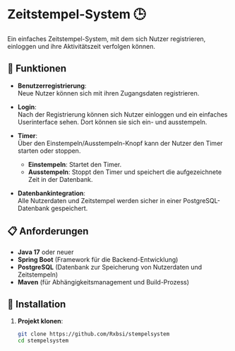# Zeitstempel-System 🕒

Ein einfaches Zeitstempel-System, mit dem sich Nutzer registrieren, einloggen und ihre Aktivitätszeit verfolgen können.

## 📖 Funktionen

- **Benutzerregistrierung**:  
  Neue Nutzer können sich mit ihren Zugangsdaten registrieren.

- **Login**:  
  Nach der Registrierung können sich Nutzer einloggen und ein einfaches Userinterface sehen. Dort können sie sich ein- und ausstempeln.

- **Timer**:  
  Über den Einstempeln/Ausstempeln-Knopf kann der Nutzer den Timer starten oder stoppen.
    - **Einstempeln**: Startet den Timer.
    - **Ausstempeln**: Stoppt den Timer und speichert die aufgezeichnete Zeit in der Datenbank.

- **Datenbankintegration**:  
  Alle Nutzerdaten und Zeitstempel werden sicher in einer PostgreSQL-Datenbank gespeichert.

## 📋 Anforderungen

- **Java 17** oder neuer
- **Spring Boot** (Framework für die Backend-Entwicklung)
- **PostgreSQL** (Datenbank zur Speicherung von Nutzerdaten und Zeitstempeln)
- **Maven** (für Abhängigkeitsmanagement und Build-Prozess)

## 🚀 Installation

1. **Projekt klonen**:
   ```bash
   git clone https://github.com/Rxbsi/stempelsystem
   cd stempelsystem

